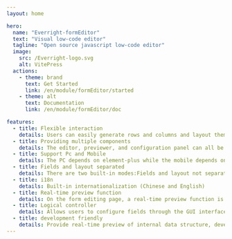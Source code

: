 ```yaml
---
layout: home

hero:
  name: "Everright-formEditor"
  text: "Visual low-code editor"
  tagline: "Open source javascript low-code editor"
  image:
    src: /Everright-logo.svg
    alt: VitePress
  actions:
    - theme: brand
      text: Get Started
      link: /en/module/formEditor/started
    - theme: alt
      text: Documentation
      link: /en/module/formEditor/doc

features:
  - title: Flexible interaction
    details: Users can easily generate rows and columns and layout them through simple drag-and-drop operations. This feature greatly improves user efficiency, whether in designing forms or creating pages.
  - title: Providing multiple components
    details: The editor, previewer, and configuration panel can all be used separately. The configuration panel can be selectively used according to actual needs, meeting the requirements of different scenarios.
  - title: Support Pc and Mobile
    details: The PC depends on element-plus while the mobile depends on vant. There is a set of adapters to convert parameters into ones that can be recognized by both element-plus and vant.
  - title: Fields and layout separated
    details: There are two built-in modes:Fields and layout not separated、Fields and layout separated.
  - title: i18n
    details: Built-in internationalization (Chinese and English)
  - title: Real-time preview function
    details: On the form editing page, a real-time preview function is provided, allowing users to view the rendering effect of the form at any time, so that they can adjust and optimize the form accordingly.
  - title: Logical controller
    details: Allows users to configure fields through the GUI interface to display hidden, required, and read-only. When the field structure changes, in order to ensure the accuracy of logic control, automatically delete the corresponding logic rules.
  - title: development friendly
    details: Provide real-time preview of internal data structure, development environment with back-end service (SQLite)
---
```



<script setup>
import { useData, useRoute, useRouter } from 'vitepress'
const {
  lang
} = useData()
</script>
